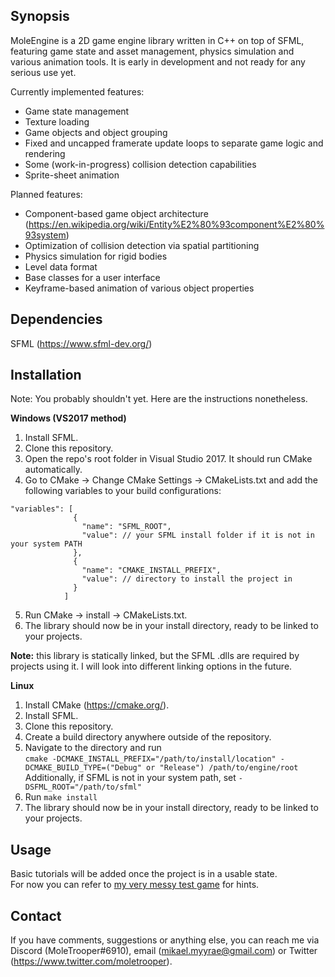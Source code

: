 ## Synopsis
MoleEngine is a 2D game engine library written in C++ on top of SFML, featuring game state and asset management,
physics simulation and various animation tools. It is early in development and not ready for any serious use yet.

Currently implemented features:
* Game state management
* Texture loading
* Game objects and object grouping
* Fixed and uncapped framerate update loops to separate game logic and rendering
* Some (work-in-progress) collision detection capabilities
* Sprite-sheet animation

Planned features:
* Component-based game object architecture (https://en.wikipedia.org/wiki/Entity%E2%80%93component%E2%80%93system)
* Optimization of collision detection via spatial partitioning
* Physics simulation for rigid bodies
* Level data format
* Base classes for a user interface
* Keyframe-based animation of various object properties

## Dependencies
SFML (https://www.sfml-dev.org/)

## Installation
Note: You probably shouldn't yet. Here are the instructions nonetheless.

**Windows (VS2017 method)**

1. Install SFML.
2. Clone this repository.
3. Open the repo's root folder in Visual Studio 2017. It should run CMake automatically.
4. Go to CMake -> Change CMake Settings -> CMakeLists.txt and add the following variables to your build configurations:
```
"variables": [
              {
                "name": "SFML_ROOT",
                "value": // your SFML install folder if it is not in your system PATH
              },
              {
                "name": "CMAKE_INSTALL_PREFIX",
                "value": // directory to install the project in
              }
            ]
```
5. Run CMake -> install -> CMakeLists.txt.
6. The library should now be in your install directory, ready to be linked to your projects.

**Note:** this library is statically linked, but the SFML .dlls are required by projects using it. I will look into
different linking options in the future.

**Linux**

1. Install CMake (https://cmake.org/).
2. Install SFML.
3. Clone this repository.
4. Create a build directory anywhere outside of the repository.
5. Navigate to the directory and run\
```cmake -DCMAKE_INSTALL_PREFIX="/path/to/install/location" -DCMAKE_BUILD_TYPE=("Debug" or "Release") /path/to/engine/root```\
Additionally, if SFML is not in your system path, set `-DSFML_ROOT="/path/to/sfml"`
6. Run `make install`
7. The library should now be in your install directory, ready to be linked to your projects.

## Usage
Basic tutorials will be added once the project is in a usable state.\
For now you can refer to [my very messy test game](https://github.com/MoleTrooper/MoleEngineTestGame) for hints.

## Contact
If you have comments, suggestions or anything else, you can reach me via Discord (MoleTrooper#6910), email (mikael.myyrae@gmail.com)
or Twitter (https://www.twitter.com/moletrooper).
